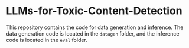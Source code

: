 # LLMs-for-Toxic-Content-Detection

This repository contains the code for data generation and inference. The data generation code is located in the `datagen` folder, and the inference code is located in the `eval` folder.




